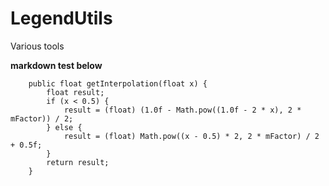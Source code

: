 LegendUtils
===========

Various tools

**markdown test below**

``` 
	public float getInterpolation(float x) {
		float result;
		if (x < 0.5) {
			result = (float) (1.0f - Math.pow((1.0f - 2 * x), 2 * mFactor)) / 2;
		} else {
			result = (float) Math.pow((x - 0.5) * 2, 2 * mFactor) / 2 + 0.5f;
		}
		return result;
	}
```
